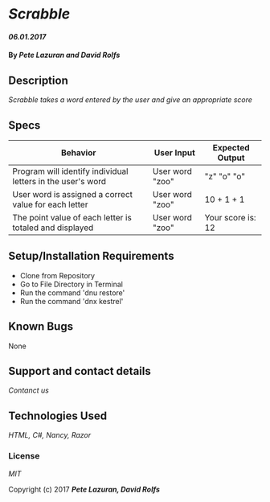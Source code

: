 # _Scrabble_

#### _06.01.2017_

#### By _**Pete Lazuran and David Rolfs**_

## Description

_Scrabble takes a word entered by the user and give an appropriate score_

## **Specs**


|Behavior|User Input|Expected Output|
|-------|-------|---------|
|Program will identify individual letters in the user's word|User word "zoo"|"z" "o" "o"|
|User word is assigned a correct value for each letter|User word "zoo"|10 + 1 + 1|
|The point value of each letter is totaled and displayed|User word "zoo"|Your score is: 12|
## Setup/Installation Requirements

* Clone from Repository
* Go to File Directory in Terminal
* Run the command 'dnu restore'
* Run the command 'dnx kestrel'


## Known Bugs

None

## Support and contact details

_Contanct us_

## Technologies Used

_HTML, C#, Nancy, Razor_

### License

*MIT*

Copyright (c) 2017 **_Pete Lazuran, David Rolfs_**
